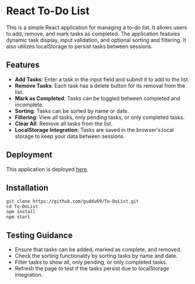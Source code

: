 # React To-Do List

This is a simple React application for managing a to-do list. It allows users to add, remove, and mark tasks as completed. The application features dynamic task display, input validation, and optional sorting and filtering. It also utilizes localStorage to persist tasks between sessions.

## Features

- **Add Tasks**: Enter a task in the input field and submit it to add to the list.
- **Remove Tasks**: Each task has a delete button for its removal from the list.
- **Mark as Completed**: Tasks can be toggled between completed and incomplete.
- **Sorting**: Tasks can be sorted by name or date.
- **Filtering**: View all tasks, only pending tasks, or only completed tasks.
- **Clear All**: Remove all tasks from the list.
- **LocalStorage Integration**: Tasks are saved in the browser's local storage to keep your data between sessions.

## Deployment

This application is deployed [here](https://my-todos-react-app.netlify.app/).

## Installation

```
git clone https://github.com/guddu69/To-DoList.git
cd To-DoList
npm install
npm start
```

## Testing Guidance

- Ensure that tasks can be added, marked as complete, and removed.
- Check the sorting functionality by sorting tasks by name and date.
- Filter tasks to show all, only pending, or only completed tasks.
- Refresh the page to test if the tasks persist due to localStorage integration.
